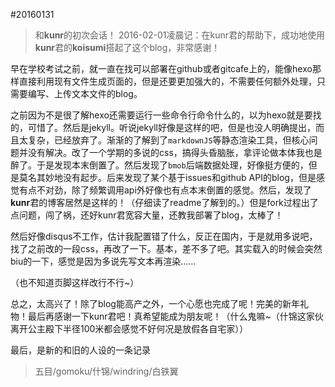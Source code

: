 #20160131

>和**kunr**的初次会话！
>2016-02-01凌晨记：在kunr君的帮助下，成功地使用**kunr**君的**koisumi**搭起了这个blog，非常感谢！

早在学校考试之前，就一直在找可以部署在github或者gitcafe上的，能像hexo那样直接利用现有文件生成页面的，但是还要更加强大的，不需要任何额外处理，只需要编写、上传文本文件的blog。

之前因为不是很了解hexo还需要运行一些命令行命令什么的，以为hexo就是要找的，可惜了。然后是jekyll。听说jekyll好像是这样的吧，但是也没人明确提出，而且太复杂，已经放弃了。渐渐的了解到了```markdownJS```等静态渲染工具，但核心问题并没有解决。改了一个学期的多说的css，搞得头昏脑胀，拿评论做本体我也是醉了。于是发现本末倒置了。然后发现了```bmob```后端数据处理，好像挺方便的，但是莫名其妙地没有起步。后来发现了某个基于issues和github API的blog，但是感觉有点不对劲，除了频繁调用api外好像也有点本末倒置的感觉。然后，发现了**kunr**君的博客居然是这样的！（仔细读了readme了解到的。）但是fork过程出了点问题，闯了祸，还好kunr君宽容大量，还教我部署了blog，太棒了！

然后好像disqus不工作，估计我配置错了什么，反正在国内，于是就用多说吧，找了之前改的一段css，再改了一下。基本，差不多了吧。其实载入的时候会突然biu的一下，感觉是因为多说先写文本再渲染……

（也不知道页脚这样改行不行~）

总之，太高兴了！除了blog能高产之外，一个心愿也完成了呢！完美的新年礼物！最后再感谢一下kunr君吧！真希望能成为朋友呢！（什么鬼嘛~（什锦这家伙离开公主殿下半径100米都会感觉不好何况是放假各自宅家））

最后，是新的和旧的人设的一条记录

>五目/gomoku/什锦/windring/白铁翼